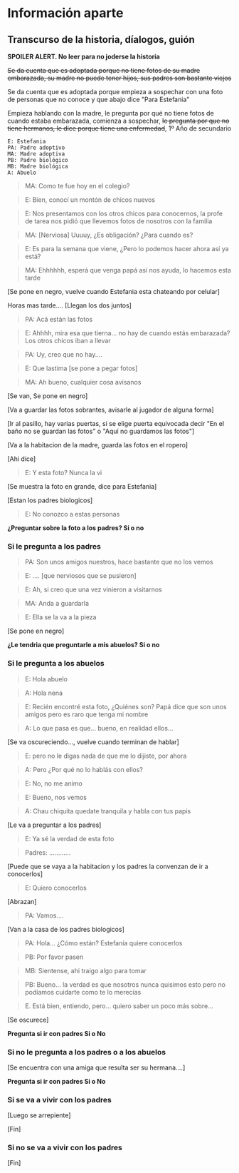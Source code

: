 Información aparte
==================

Transcurso de la historia, díalogos, guión
------------------------------------------
**SPOILER ALERT. No leer para no joderse la historia**

~~Se da cuenta que es adoptada porque no tiene fotos de su madre embarazada, su madre no puede tener hijos, sus padres son bastante viejos~~

Se da cuenta que es adoptada porque empieza a sospechar con una foto de personas que no conoce y que abajo dice "Para Estefania"

Empieza hablando con la madre, le pregunta por qué no tiene fotos de cuando estaba embarazada, comienza a sospechar, ~~le pregunta por que no tiene hermanos, le dice porque tiene una enfermedad~~, 1º Año de secundario

```
E: Estefania
PA: Padre adoptivo
MA: Madre adoptiva
PB: Padre biológico
MB: Madre biológica
A: Abuelo
```

> MA: Como te fue hoy en el colegio?

> E: Bien, conocí un montón de chicos nuevos

> E: Nos presentamos con los otros chicos para conocernos, la profe de tarea nos pidió que llevemos fotos de nosotros con la familia

> MA: [Nerviosa] Uuuuy, ¿Es obligación? ¿Para cuando es?

> E: Es para la semana que viene, ¿Pero lo podemos hacer ahora así ya está?

> MA: Ehhhhhh, esperá que venga papá así nos ayuda, lo hacemos esta tarde

[Se pone en negro, vuelve cuando Estefania esta chateando por celular]

Horas mas tarde.... [Llegan los dos juntos]

> PA: Acá están las fotos

> E: Ahhhh, mira esa que tierna... no hay de cuando estás embarazada? Los otros chicos iban a llevar

> PA: Uy, creo que no hay....

> E: Que lastima [se pone a pegar fotos]

> MA: Ah bueno, cualquier cosa avisanos

[Se van, Se pone en negro]

[Va a guardar las fotos sobrantes, avisarle al jugador de alguna forma]

[Ir al pasillo, hay varias puertas, si se elige puerta equivocada decir "En el baño no se guardan las fotos" o "Aquí no guardamos las fotos"]

[Va a la habitacion de la madre, guarda las fotos en el ropero]

[Ahi dice]

> E: Y esta foto? Nunca la vi

[Se muestra la foto en grande, dice para Estefania]

[Estan los padres biologicos]

> E: No conozco a estas personas

**¿Preguntar sobre la foto a los padres? Si o no**

### Si le pregunta a los padres

> PA: Son unos amigos nuestros, hace bastante que no los vemos

> E: .... [que nerviosos que se pusieron]

> E: Ah, si creo que una vez vinieron a visitarnos

> MA: Anda a guardarla

> E: Ella se la va a la pieza

[Se pone en negro]

**¿Le tendria que preguntarle a mis abuelos? Si o no**

### Si le pregunta a los abuelos

> E: Hola abuelo

> A: Hola nena

> E: Recién encontré esta foto, ¿Quiénes son? Papá dice que son unos amigos pero es raro que tenga mi nombre

> A: Lo que pasa es que... bueno, en realidad ellos...

[Se va oscureciendo..., vuelve cuando terminan de hablar]

> E: pero no le digas nada de que me lo dijiste, por ahora

> A: Pero ¿Por qué no lo hablás con ellos?

> E: No, no me animo

> E: Bueno, nos vemos

> A: Chau chiquita quedate tranquila y habla con tus papis

[Le va a preguntar a los padres]

> E: Ya sé la verdad de esta foto

> Padres: ............

[Puede que se vaya a la habitacion y los padres la convenzan de ir a conocerlos]

> E: Quiero conocerlos

[Abrazan]

> PA: Vamos....

[Van a la casa de los padres biologicos]

> PA: Hola... ¿Cómo están? Estefanía quiere conocerlos

> PB: Por favor pasen

> MB: Sientense, ahi traigo algo para tomar

> PB: Bueno... la verdad es que nosotros nunca quisimos esto pero no podíamos cuidarte como te lo merecías

> E. Está bien, entiendo, pero... quiero saber un poco más sobre...

[Se oscurece]

**Pregunta si ir con padres Si o No**

### Si no le pregunta a los padres o a los abuelos

[Se encuentra con una amiga que resulta ser su hermana....]

**Pregunta si ir con padres Si o No**

### Si se va a vivir con los padres

[Luego se arrepiente]

[Fin]

### Si no se va a vivir con los padres

[Fin]
